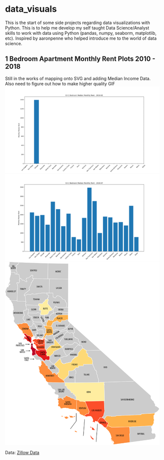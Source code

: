 # data_visuals
This is the start of some side projects regarding data visualizations with Python. This is to help me develop my self taught Data Science/Analyst skills to work with data using Python (pandas, numpy, seaborm, matplotlib, etc). Inspired by aaronpenne who helped introduce me to the world of data science.

1 Bedroom Apartment Monthly Rent Plots 2010 - 2018
----------------
Still in the works of mapping onto SVG and adding Median Income Data.
Also need to figure out how to make higher quality GIF
![bar plot gif](https://github.com/lejh1/data_visuals/blob/master/rent_comparison/visuals/bar.gif)
![bar plot](https://github.com/lejh1/data_visuals/blob/master/rent_comparison/visuals/bar103.png)
![CA Heat Map](https://github.com/lejh1/data_visuals/blob/master/rent_comparison/visuals/output.svg)

Data: [Zillow Data](https://www.zillow.com/research/data/)


